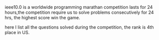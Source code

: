 ieee10.0 is a worldwide programming marathan competition lasts for 24 hours,the competition require us to solve problems consecutively for 24 hrs,  the highest score win the game.


here I list all the questions solved during the competition, the rank is 4th place in US.
